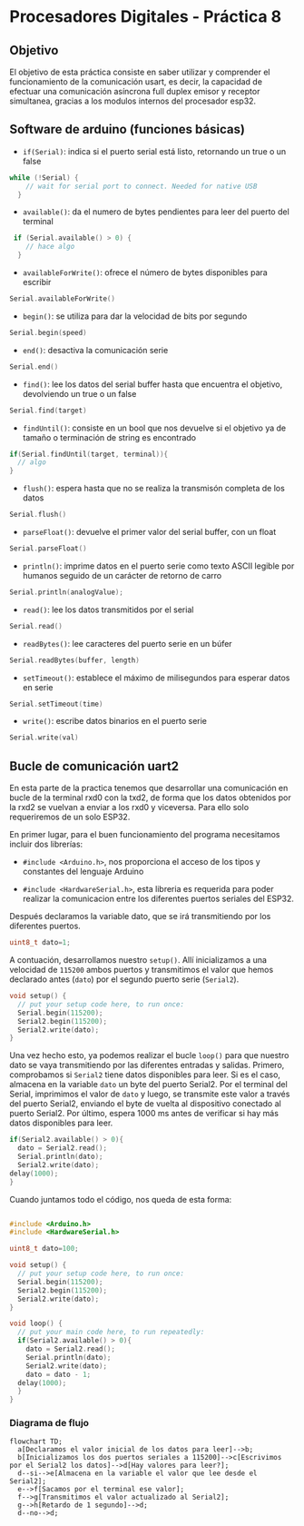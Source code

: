 # Procesadores Digitales - Práctica 8

## Objetivo
El objetivo de esta práctica consiste en saber utilizar y comprender el funcionamiento de la comunicación usart, es decir, la capacidad de efectuar una comunicación asíncrona full duplex emisor y receptor simultanea, gracias a los modulos internos del procesador esp32.

## Software de arduino (funciones básicas)

- ``if(Serial)``: indica si el puerto serial está listo, retornando un true o un false
```cpp
while (!Serial) {
    // wait for serial port to connect. Needed for native USB
  } 
```
- ``available()``: da el numero de bytes pendientes para leer del puerto del terminal
```cpp
 if (Serial.available() > 0) {
    // hace algo
  }
```
- ``availableForWrite()``: ofrece el número de bytes disponibles para escribir

```cpp
Serial.availableForWrite() 
```

- ``begin()``: se utiliza para dar la velocidad de bits por segundo
```cpp
Serial.begin(speed) 
``` 
- ``end()``: desactiva la comunicación serie

```cpp
Serial.end()
``` 

- ``find()``: lee los datos del serial buffer hasta que encuentra el objetivo, devolviendo un true o un false
```cpp
Serial.find(target)
``` 
- ``findUntil()``: consiste en un bool que nos devuelve si el objetivo ya de tamaño o terminación de string es encontrado
```cpp
if(Serial.findUntil(target, terminal)){
  // algo
}
```
- ``flush()``: espera hasta que no se realiza la transmisón completa de los datos

```cpp
Serial.flush()
```
- ``parseFloat()``: devuelve el primer valor del serial buffer, con un float

```cpp
Serial.parseFloat()
```
- ``println()``: imprime datos en el puerto serie como texto ASCII legible por humanos seguido de un carácter de retorno de carro
```cpp
Serial.println(analogValue); 
```
- ``read()``: lee los datos transmitidos por el serial 
```cpp
Serial.read() 
```
- ``readBytes()``: lee caracteres del puerto serie en un búfer
```cpp
Serial.readBytes(buffer, length) 
```

- ``setTimeout()``: establece el máximo de milisegundos para esperar datos en serie
```cpp
Serial.setTimeout(time) 
```
- ``write()``: escribe datos binarios en el puerto serie
```cpp
Serial.write(val)
```

## Bucle de comunicación uart2
En esta parte de la practica tenemos que desarrollar una comunicación en bucle de la terminal rxd0 con la txd2, de forma que los datos obtenidos por la rxd2 se vuelvan a enviar a los rxd0 y viceversa. Para ello solo requeriremos de un solo ESP32.

En primer lugar, para el buen funcionamiento del programa necesitamos incluir dos librerías:

- ```#include <Arduino.h>```, nos proporciona el acceso de los tipos y constantes del lenguaje Arduino

- ```#include <HardwareSerial.h>```, esta libreria es requerida para poder realizar la comunicacion entre los diferentes puertos seriales del ESP32.

Después declaramos la variable dato, que se irá transmitiendo por los diferentes puertos.

```cpp
uint8_t dato=1;
```

A contuación, desarrollamos nuestro ``setup()``. Allí inicializamos a una velocidad de ``115200`` ambos puertos y transmitimos el valor que hemos declarado antes (`dato`) por el segundo puerto serie (``Serial2``).

```cpp
void setup() {
  // put your setup code here, to run once:
  Serial.begin(115200);
  Serial2.begin(115200);
  Serial2.write(dato);
}
```

Una vez hecho esto, ya podemos realizar el bucle `loop()` para que nuestro dato se vaya transmitiendo por las diferentes entradas y salidas. Primero, comprobamos si ``Serial2`` tiene datos disponibles para leer. Si es el caso, almacena en la variable ``dato`` un byte del puerto Serial2. Por el terminal del Serial, imprimimos el valor de `dato` y luego, se transmite este valor a través del puerto Serial2, enviando el byte de vuelta al dispositivo conectado al puerto Serial2. Por último, espera 1000 ms antes de verificar si hay más datos disponibles para leer.

```cpp
if(Serial2.available() > 0){
  dato = Serial2.read();
  Serial.println(dato);
  Serial2.write(dato); 
delay(1000);
}
```
Cuando juntamos todo el código, nos queda de esta forma:

```cpp  

#include <Arduino.h>
#include <HardwareSerial.h>

uint8_t dato=100;

void setup() {
  // put your setup code here, to run once:
  Serial.begin(115200);
  Serial2.begin(115200);
  Serial2.write(dato);
}

void loop() {
  // put your main code here, to run repeatedly:
  if(Serial2.available() > 0){
    dato = Serial2.read();
    Serial.println(dato);
    Serial2.write(dato); 
    dato = dato - 1;
  delay(1000);
  }
}

```

### Diagrama de flujo
```mermaid
flowchart TD;
  a[Declaramos el valor inicial de los datos para leer]-->b;
  b[Inicializamos los dos puertos seriales a 115200]-->c[Escrivimos por el Serial2 los datos]-->d[Hay valores para leer?];
  d--si-->e[Almacena en la variable el valor que lee desde el Serial2];
  e-->f[Sacamos por el terminal ese valor];
  f-->g[Transmitimos el valor actualizado al Serial2];
  g-->h[Retardo de 1 segundo]-->d;
  d--no-->d;
```
